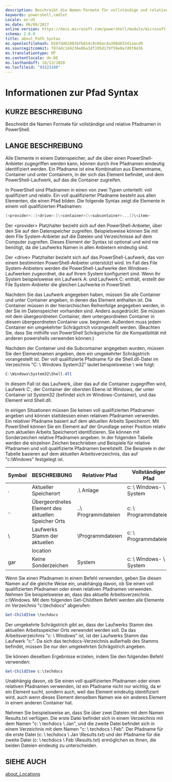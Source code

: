 ```yaml
---
description: Beschreibt die Namen Formate für vollständige und relative Pfadnamen in PowerShell.
keywords: powershell,cmdlet
Locale: en-US
ms.date: 06/09/2017
online version: https://docs.microsoft.com/powershell/module/microsoft.powershell.core/about/about_path_syntax?view=powershell-7&WT.mc_id=ps-gethelp
schema: 2.0.0
title: about_Path_Syntax
ms.openlocfilehash: b58fdd62803bfb654c9c69acda390d63341aacd9
ms.sourcegitcommit: f874dc1d4236e06a3df195d179f59e0a7d9f8436
ms.translationtype: MT
ms.contentlocale: de-DE
ms.lasthandoff: 10/13/2020
ms.locfileid: "93223108"
---
```

# <a name="about-path-syntax"></a>Informationen zur Pfad Syntax

## <a name="short-description"></a>KURZE BESCHREIBUNG
Beschreibt die Namen Formate für vollständige und relative Pfadnamen in PowerShell.

## <a name="long-description"></a>LANGE BESCHREIBUNG

Alle Elemente in einem Datenspeicher, auf die über einen PowerShell-Anbieter zugegriffen werden kann, können durch ihre Pfadnamen eindeutig identifiziert werden. Ein Pfadname ist eine Kombination aus Elementname, Container und unter Containern, in der sich das Element befindet, und dem PowerShell-Laufwerk, auf das die Container zugreifen.

In PowerShell sind Pfadnamen in einen von zwei Typen unterteilt: voll qualifiziert und relativ. Ein voll qualifizierter Pfadname besteht aus allen Elementen, die einen Pfad bilden. Die folgende Syntax zeigt die Elemente in einem voll qualifizierten Pfadnamen:

```powershell
[<provider>::]<drive>:[\<container>[\<subcontainer>...]]\<item>
```

Der \<provider\> Platzhalter bezieht sich auf den PowerShell-Anbieter, über den Sie auf den Datenspeicher zugreifen. Beispielsweise können Sie mit dem File System-Anbieter auf die Dateien und Verzeichnisse auf dem Computer zugreifen. Dieses Element der Syntax ist optional und wird nie benötigt, da die Laufwerks Namen in allen Anbietern eindeutig sind.

Der \<drive\> Platzhalter bezieht sich auf das PowerShell-Laufwerk, das von einem bestimmten PowerShell-Anbieter unterstützt wird. Im Fall des File System-Anbieters werden die PowerShell-Laufwerke den Windows-Laufwerken zugeordnet, die auf Ihrem System konfiguriert sind. Wenn Ihr System beispielsweise ein Laufwerk A: und Laufwerk C: enthält, erstellt der File System-Anbieter die gleichen Laufwerke in PowerShell.

Nachdem Sie das Laufwerk angegeben haben, müssen Sie alle Container und unter Container angeben, in denen das Element enthalten ist. Die Container müssen in der hierarchischen Reihenfolge angegeben werden, in der Sie im Datenspeicher vorhanden sind. Anders ausgedrückt: Sie müssen mit dem übergeordneten Container, dem untergeordneten Container in diesem übergeordneten Container usw. beginnen. Außerdem muss jedem Container ein umgekehrter Schrägstrich vorangestellt werden. (Beachten Sie, dass Sie mithilfe von PowerShell Schrägstriche für die Kompatibilität mit anderen powershells verwenden können.)

Nachdem der Container und die Subcontainer angegeben wurden, müssen Sie den Elementnamen angeben, dem ein umgekehrter Schrägstrich vorangestellt ist. Der voll qualifizierte Pfadname für die Shell.dll-Datei im Verzeichnis "C: \\ Windows System32" lautet beispielsweise \\ wie folgt:

```powershell
C:\Windows\System32\Shell.dll
```

In diesem Fall ist das Laufwerk, über das auf die Container zugegriffen wird, Laufwerk C:, der Container der obersten Ebene ist Windows, der unter Container ist System32 (befindet sich im Windows-Container), und das Element wird Shell.dll.

In einigen Situationen müssen Sie keinen voll qualifizierten Pfadnamen angeben und können stattdessen einen relativen Pfadnamen verwenden. Ein relativer Pfadname basiert auf dem aktuellen Arbeits Speicherort. Mit PowerShell können Sie ein Element auf der Grundlage seiner Position relativ zum aktuellen Arbeits Speicherort identifizieren. Sie können mit Sonderzeichen relative Pfadnamen angeben. In der folgenden Tabelle werden die einzelnen Zeichen beschrieben und Beispiele für relative Pfadnamen und voll qualifizierte Pfadnamen bereitstellt. Die Beispiele in der Tabelle basieren auf dem aktuellen Arbeitsverzeichnis, das auf "c:\Windows" festgelegt ist.

|Symbol|BESCHREIBUNG               |Relativer Pfad    |Vollständiger Pfad          |
|------|--------------------------|-----------------|-------------------|
|.     |Aktueller Speicherort          |.\\ Anlage        |c: \\ Windows- \\ System|
|..    |Übergeordnetes Element des aktuellen Speicher Orts|..\\ Programmdateien|c: \\ Programmdateien  |
|\     |Laufwerks Stamm der aktuellen     |\\Programmdateien  |c: \\ Programmdateien  |
|      |location                  |                 |                   |
|gar|Keine Sonderzeichen     |System           |c: \\ Windows- \\ System|

Wenn Sie einen Pfadnamen in einem Befehl verwenden, geben Sie diesen Namen auf die gleiche Weise ein, unabhängig davon, ob Sie einen voll qualifizierten Pfadnamen oder einen relativen Pfadnamen verwenden. Nehmen Sie beispielsweise an, dass das aktuelle Arbeitsverzeichnis c:\Windows. Mit dem folgenden Get-ChildItem Befehl werden alle Elemente im Verzeichnis "c:\techdocs" abgerufen:

```powershell
Get-ChildItem \techdocs
```

Der umgekehrte Schrägstrich gibt an, dass der Laufwerks Stamm des aktuellen Arbeitsspeicher Orts verwendet werden soll. Da das Arbeitsverzeichnis "c: \\ Windows" ist, ist der Laufwerks Stamm das Laufwerk "c:". Da sich das techdocs-Verzeichnis außerhalb des Stamms befindet, müssen Sie nur den umgekehrten Schrägstrich angeben.

Sie können dieselben Ergebnisse erzielen, indem Sie den folgenden Befehl verwenden:

```powershell
Get-ChildItem c:\techdocs
```

Unabhängig davon, ob Sie einen voll qualifizierten Pfadnamen oder einen relativen Pfadnamen verwenden, ist ein Pfadname nicht nur wichtig, da er ein Element sucht, sondern auch, weil das Element eindeutig identifiziert wird, auch wenn dieses Element denselben Namen wie ein anderes Element in einem anderen Container hat.

Nehmen Sie beispielsweise an, dass Sie über zwei Dateien mit dem Namen Results.txt verfügen.
Die erste Datei befindet sich in einem Verzeichnis mit dem Namen "c: \\ techdocs \\ Jan", und die zweite Datei befindet sich in einem Verzeichnis mit dem Namen "c: \\ techdocs \\ Feb". Der Pfadname für die erste Datei (c: \\ techdocs \\ Jan \\Results.txt) und der Pfadname für die zweite Datei (c: \\ techdocs \\ Feb \\Results.txt) ermöglichen es Ihnen, die beiden Dateien eindeutig zu unterscheiden.

## <a name="see-also"></a>SIEHE AUCH

[about_Locations](about_Locations.md)
